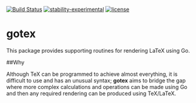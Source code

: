 [![Build Status](https://travis-ci.org/yannisl/gotex.svg?branch=master)](https://travis-ci.org/yannisl/gotex) [![stability-experimental](https://img.shields.io/badge/stability-experimental-orange.svg)](https://github.com/emersion/stability-badges#experimental)
[![license](http://img.shields.io/badge/license-MIT-red.svg?style=flat)](https://raw.githubusercontent.com/yannisl/gotex/master/LICENSE)


# gotex

This package provides supporting routines for rendering LaTeX using Go.

##Why

Although TeX can be programmed to achieve almost everything, it is difficult to use and has an unusual syntax; __gotex__ aims to bridge the gap where more complex calculations and operations can be made using Go and then any required rendering can be produced using TeX/LaTeX.


